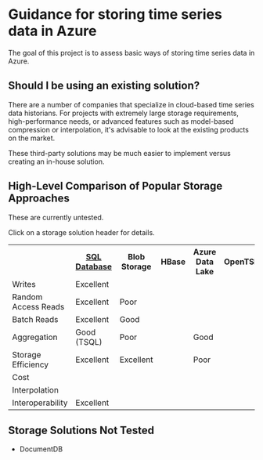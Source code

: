 # Guidance for storing time series data in Azure

The goal of this project is to assess basic ways of storing time series data in Azure.

## Should I be using an existing solution?

There are a number of companies that specialize in cloud-based time series data historians. For projects with extremely large storage requirements, high-performance needs, or advanced features such as model-based compression or interpolation, it's advisable to look at the existing products on the market.

These third-party solutions may be much easier to implement versus creating an in-house solution.

## High-Level Comparison of Popular Storage Approaches

These are currently untested.

Click on a storage solution header for details.

<table>
    <tr>
        <th></th>
        <th><a href="storage/sql-database/sql-database.md">SQL Database</a></th>
        <th>Blob Storage</th>
        <th>HBase</th>
        <th>Azure Data Lake</th>
        <th>OpenTSDB</th>
    </tr>
    <tr>
        <td>Writes</td>
        <td>Excellent</td>
        <td></td>
        <td></td>
        <td></td>
        <td></td>
    </tr>
    <tr>
        <td>Random Access Reads</td>
        <td>Excellent</td>
        <td>Poor</td>
        <td></td>
        <td></td>
        <td></td>
    </tr>
    <tr>
        <td>Batch Reads</td>
        <td>Excellent</td>
        <td>Good</td>
        <td></td>
        <td></td>
        <td></td>
    </tr>
    <tr>
        <td>Aggregation</td>
        <td>Good (TSQL)</td>
        <td>Poor</td>
        <td></td>
        <td>Good</td>
        <td></td>
    </tr>
    <tr>
        <td>Storage Efficiency</td>
        <td>Excellent</td>
        <td>Excellent</td>
        <td></td>
        <td>Poor</td>
        <td></td>
    </tr>
    <tr>
        <td>Cost</td>
        <td></td>
        <td></td>
        <td></td>
        <td></td>
        <td></td>
    </tr>
    <tr>
        <td>Interpolation</td>
        <td></td>
        <td></td>
        <td></td>
        <td></td>
        <td></td>
    </tr>
    <tr>
        <td>Interoperability</td>
        <td>Excellent</td>
        <td></td>
        <td></td>
        <td></td>
        <td></td>
    </tr>
</table>

## Storage Solutions Not Tested

* DocumentDB
